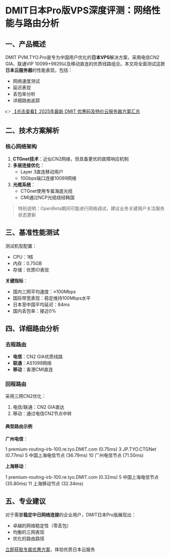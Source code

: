 # DMIT日本Pro版VPS深度评测：网络性能与路由分析

## 一、产品概述

DMIT PVM.TYO.Pro是专为中国用户优化的**日本VPS**解决方案，采用电信CN2 GIA、联通VIP 10099+9929以及移动直连的优质线路组合。本文将全面测试这款**日本云服务器**的性能表现，包括：

- 网络速度测试
- 延迟表现
- 丢包率分析
- 详细路由追踪

👉 [【点击查看】2025年最新 DMIT 优惠码及特价云服务器方案汇总](https://bit.ly/dmit_coupon)

## 二、技术方案解析

### 核心网络架构
1. **CTGnet技术**：近似CN2网络，但具备更优的故障响应机制
2. **多层连接优化**：
   - Layer 3直连移动用户
   - 10Gbps端口连接10099网络
3. **光缆系统**：
   - CTGnet使用专属海底光缆
   - CMI通过NCP光缆绕经韩国

> 特别说明：OpenBeta期间可能进行网络调试，建议业务关键用户关注服务状态更新

## 三、基准性能测试

测试机型配置：
- CPU：1核
- 内存：0.75GB
- 存储：优质IO表现

**关键指标**：
- 国内三网平均速度：≈100Mbps
- 国际带宽表现：稳定维持100Mbps水平
- 日本至中国平均延迟：84ms
- 国内丢包率：接近0%

## 四、详细路由分析

### 去程路由
- **电信**：CN2 GIA优质线路
- **联通**：AS1099网络
- **移动**：香港CMI直连

### 回程路由
采用三网CN2优化：
1. 电信/联通：CN2 GIA直达
2. 移动：通过电信CN2节点中转

#### 典型路由示例
**广州电信**：

1 premium-routing-irb-100.re.tyo.DMIT.com (0.75ms)
3 JP.TYO.CTGNet (0.77ms)
5 中国上海电信节点 (36.79ms)
10 广州电信节点 (71.50ms)

**上海移动**：

1 premium-routing-irb-100.re.tyo.DMIT.com (0.32ms)
5 中国上海电信节点 (35.80ms)
11 上海移动节点 (32.34ms)

## 五、专业建议

对于需要**稳定中日网络连接**的企业用户，DMIT日本Pro版展现出：
- 卓越的网络稳定性（零丢包）
- 均衡的三网表现
- 优化的路由路径

[立即获取专属优惠方案](https://bit.ly/dmit_coupon)，体验优质日本云服务